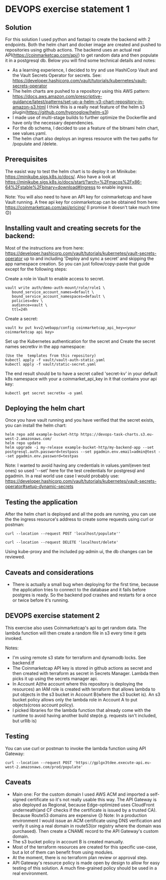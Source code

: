 # DEVOPS exercise statement 1

## Solution
For this solution I used python and fastapi to create the backend with 2 endpoints. Both the helm chart and docker image are created and pushed to repositories using github actions. The backend uses an actual real API(https://coinmarketcap.com/api/) to get random data and then populate it in a postgresql db. Below you will find some technical details and notes:

- As a learning experience, I decided to try and use HashiCorp Vault and the Vault Secrets Operator for secrets. See: https://developer.hashicorp.com/vault/tutorials/kubernetes/vault-secrets-operator
- The helm charts are pushed to a repository using this AWS pattern: https://docs.aws.amazon.com/prescriptive-guidance/latest/patterns/set-up-a-helm-v3-chart-repository-in-amazon-s3.html I think this is a really neat feature of the helm s3 plugin(https://github.com/hypnoglow/helm-s3)
- I made use of multi-stage builds to further optimize the Dockerfile and have only the necessary dependencies.
- For the db schema, I decided to use a feature of the bitnami helm chart, see values.yaml.
- The helm chart also deploys an ingress resource with the two paths for /populate and /delete.

## Prerequisites
The easist way to test the helm chart is to deploy it on Minikube: https://minikube.sigs.k8s.io/docs/. Also have a look at https://minikube.sigs.k8s.io/docs/start/?arch=%2Fmacos%2Fx86-64%2Fstable%2Fbinary+download#Ingress to enable ingress. 

Note: You will also need to have an API key for coinmarketcap and have Vault running.
A free api key for coinmarketcap can be obtained from here: https://coinmarketcap.com/api/pricing/ (I promise it doesn't take much time 😊)

## Installing vault and creating secrets for the backend:
Most of the instructions are from here: https://developer.hashicorp.com/vault/tutorials/kubernetes/vault-secrets-operator up to and including 'Deploy and sync a secret' and skipping the app namespace creation. So you can just follow/copy-paste that guide except for the following steps:

Create a role in Vault to enable access to secret.
```  
vault write auth/demo-auth-mount/role/role1 \
   bound_service_account_names=default \
   bound_service_account_namespaces=default \
   policies=dev \
   audience=vault \
   ttl=24h
```

Create a secret:
```
vault kv put kvv2/webapp/config coinmarketcap_api_key=<your coinmarketcap api key>

```
Set up the Kubernetes authentication for the secret and Create the secret names secretkv in the app namespace:
```
(Use the  templates from this repository)
kubectl apply -f vault/vault-auth-static.yaml
kubectl apply -f vault/static-secret.yaml
```
The end result should be to have a secret called 'secret-kv' in your default k8s namespace with your a coinmarket_api_key in it that contains your api key:
```
kubectl get secret secretkv -o yaml
```
## Deploying the helm chart
Once you have vault running and you have verified that the secret exists, you can install the helm chart:

```
helm repo add example-bucket-http https://devops-task-charts.s3.eu-west-2.amazonaws.com/
helm repo update
helm upgrade -i my-release example-bucket-http/my-backend-app --set postgresql.auth.password=testpass --set pgadmin.env.email=admin@test --set pgadmin.env.password=testpas
```
Note: I wanted to avoid having any credentials in values.yaml(even test ones) so used '--set' here for the test credentials for postgresql and pgadmin. In a real world use case I would probably use: https://developer.hashicorp.com/vault/tutorials/kubernetes/vault-secrets-operator#setup-dynamic-secrets

## Testing the application

After the helm chart is deployed and all the pods are running, you can use the the ingress resource's address to create some requests using curl or postman:

```
curl --location --request POST 'localhost/populate''

curl --location --request DELETE 'localhost/delete'
```

Using kube-proxy and the included pg-admin ui, the db changes can be reviewed.

## Caveats and considerations

- There is actually a small bug when deploying for the first time, because the application tries to connect to the database and it fails before postgres is ready. So the backend pod crashes and restarts for a once or twice before it's running.

## DEVOPS exercise statement 2

This exercise also uses Coinmarketcap's api to get random data. The lambda function will then create a random file in s3 every time it gets invoked.

Notes:
- I'm using remote s3 state for terraform and dynamodb locks. See backend.tf
- The Coinmarketcap API key is stored in github actions as secret and then created with terraform as secret in Secrets Manager. Lambda then picks it up using the secrets manager api.
- In Account A(the account where this repository is deploying the resources) an IAM role is created with terraform that allows lambda to put objects in the s3 bucket in Account B(where the s3 bucket is). An s3 bucket policy allows only the lambda role in Account A to put objects(cross account policy).
- I picked libraries for the lambda function that already come with the runtime to avoid having another build step(e.g. requests isn't included, but urllib is)

## Testing

You can use curl or postman to invoke the lambda function using API Gateway: 

``
curl --location --request POST 'https://gplgx3tdee.execute-api.eu-west-2.amazonaws.com/prod/populate'
``

## Caveats

- Main one: For the custom domain I used AWS ACM and imported a self-signed certificate so it's not really usable this way. The API Gateway is also deployed as Regional, because Edge-optimized uses CloudFront underneath(and CF checks if the certificate is issued by a trusted CA). Because Route53 domains are expensive :disappointed_relieved: Note: In a production environment I would issue an ACM certificate using DNS verification and verify it using a real domain in route53(or registry where the domain was purchased). Then create a CNAME record to the API Gateway's custom domain.
- The s3 bucket policy in account B is created manually.
- Most of the terraform resources are created for this specific use-case, but a lot of them can benefit from using modules.
- At the moment, there is no terraform plan review or approval step.
- API Gateway's resource policy is made open by design to allow for easy testing of this solution. A much fine-grained policy should be used in a real environment.

